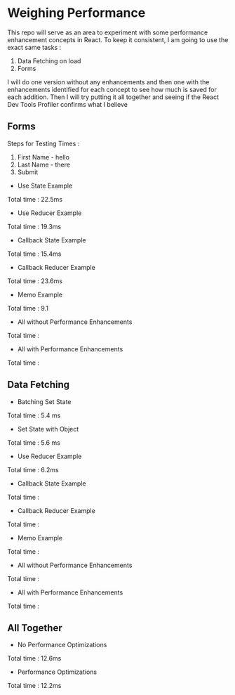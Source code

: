 # Weighing Performance

This repo will serve as an area to experiment with some performance enhancement concepts in React. To keep it consistent, I am going to use the exact same tasks :

1. Data Fetching on load
2. Forms

I will do one version without any enhancements and then one with the enhancements identified for each concept to see how much is saved for each addition. Then I will try putting it all together and seeing if the React Dev Tools Profiler confirms what I believe

## Forms

Steps for Testing Times :

1. First Name - hello
2. Last Name - there
3. Submit

- Use State Example

Total time : 22.5ms

- Use Reducer Example

Total time : 19.3ms

- Callback State Example

Total time : 15.4ms

- Callback Reducer Example

Total time : 23.6ms

- Memo Example

Total time : 9.1

- All without Performance Enhancements

Total time :

- All with Performance Enhancements

Total time :

## Data Fetching

- Batching Set State

Total time : 5.4 ms

- Set State with Object

Total time : 5.6 ms

- Use Reducer Example

Total time : 6.2ms

- Callback State Example

Total time :

- Callback Reducer Example

Total time :

- Memo Example

Total time :

- All without Performance Enhancements

Total time :

- All with Performance Enhancements

Total time :

## All Together

- No Performance Optimizations

Total time : 12.6ms

- Performance Optimizations

Total time : 12.2ms
